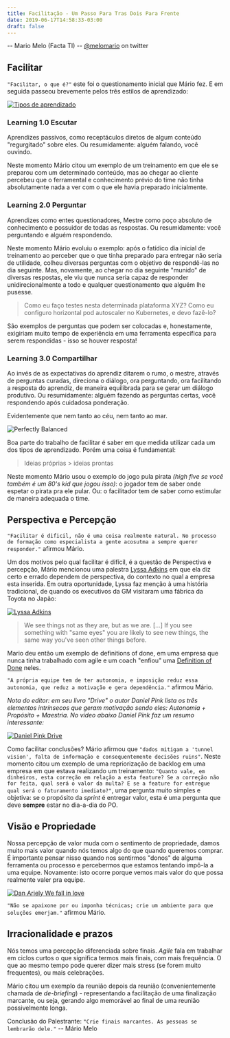 ```yaml
---
title: Facilitação - Um Passo Para Tras Dois Para Frente
date: 2019-06-17T14:58:33-03:00
draft: false
---
```


-- Mario Melo (Facta TI)
-- [@melomario]() on twitter

## Facilitar

`"Facilitar, o que é?"` este foi o questionamento inicial que Mário fez. E em seguida passeou brevemente pelos três estilos de aprendizado:

[![Tipos de aprendizado][mario-learnings]][mario-learnings]

### Learning 1.0 Escutar

Aprendizes passivos, como receptáculos diretos de algum conteúdo "regurgitado" sobre eles. Ou resumidamente: alguém falando, você ouvindo.

Neste momento Mário citou um exemplo de um treinamento em que ele se preparou com um determinado conteúdo, mas ao chegar ao cliente percebeu que o ferramental e conhecimento prévio do time não tinha absolutamente nada a ver com o que ele havia preparado inicialmente.

### Learning 2.0 Perguntar

Aprendizes como entes questionadores, Mestre como poço absoluto de conhecimento e possuidor de todas as respostas. Ou resumidamente: você perguntando e alguém respondendo.

Neste momento Mário evoluiu o exemplo: após o fatídico dia inicial de treinamento ao perceber que o que tinha preparado para entregar não seria de utilidade, colheu diversas perguntas com o objetivo de respondê-las no dia seguinte. Mas, novamente, ao chegar no dia seguinte "munido" de diversas respostas, ele viu que nunca seria capaz de responder unidirecionalmente a todo e qualquer questionamento que alguém lhe pusesse.

> Como eu faço testes nesta determinada plataforma XYZ? Como eu configuro horizontal pod autoscaler no Kubernetes, e devo fazê-lo?

São exemplos de perguntas que podem ser colocadas e, honestamente, exigiriam muito tempo de experiência em uma ferramenta específica para serem respondidas - isso se houver resposta!

### Learning 3.0 Compartilhar

Ao invés de as expectativas do aprendiz ditarem o rumo, o mestre, através de perguntas curadas, direciona o diálogo, ora perguntando, ora facilitando a resposta do aprendiz, de maneira equilibrada para se gerar um diálogo produtivo. Ou resumidamente: alguém fazendo as perguntas certas, você respondendo após cuidadosa ponderação.

Evidentemente que nem tanto ao céu, nem tanto ao mar.

![Perfectly Balanced](https://i.kym-cdn.com/entries/icons/original/000/027/257/perfectly-balanced-as-all-things-should-be.jpg)

Boa parte do trabalho de facilitar é saber em que medida utilizar cada um dos tipos de aprendizado. Porém uma coisa é fundamental:

> Ideias próprias > ideias prontas

Neste momento Mário usou o exemplo do jogo pula pirata _(high five se você também é um 80's kid que jogou isso)_: o jogador tem de saber onde espetar o pirata pra ele pular. Ou: o facilitador tem de saber como estimular de maneira adequada o time.

## Perspectiva e Percepção

`"Facilitar é dificil, não é uma coisa realmente natural. No processo de formação como especialista a gente acosutma a sempre querer responder."` afirmou Mário.

Um dos motivos pelo qual facilitar é difícil, é a questão de Perspectiva e percepção, Mário mencionou uma palestra [Lyssa Adkins](https://www.lyssaadkins.com/videos) em que ela diz certo e errado dependem de perspectiva, do contexto no qual a empresa esta inserida. Em outra oportunidade, Lyssa faz menção à uma história tradicional, de quando os executivos da GM visitaram uma fábrica da Toyota no Japão:

[![Lyssa Adkins](https://img.youtube.com/vi/rr8T4BSz3hE/3.jpg)](https://www.youtube.com/watch?v=rr8T4BSz3hE&t=68s)

> We see things not as they are, but as we are. [...] If you see something with "same eyes" you are likely to see new things, the same way you've seen other things before.

Mario deu então um exemplo de definitions of done, em uma empresa que nunca tinha trabalhado com agile e um coach "enfiou" uma [Definition of Done](https://www.scrumguides.org/scrum-guide.html#artifact-transparency-done) neles.

`"A própria equipe tem de ter autonomia, e imposição reduz essa autonomia, que reduz a motivação e gera dependência."` afirmou Mário.

_Nota do editor: em seu livro "Drive" o autor Daniel Pink lista os três elementos intrínsecos que geram motivação sendo eles: Autonomia + Propósito + Maestria. No vídeo abaixo Daniel Pink faz um resumo interessante:_

[![Daniel Pink Drive](https://img.youtube.com/vi/feDJ3zL23qw/3.jpg)](https://www.youtube.com/watch?v=feDJ3zL23qw)

Como facilitar conclusões? Mário afirmou que `"dados mitigam a 'tunnel vision', falta de informação e consequentemente decisões ruins"`. Neste momento citou um exemplo de uma repriorização de backlog em uma empresa em que estava realizando um treinamento: `"Quanto vale, em dinheiros, esta correção em relação a esta feature? Se a correção não for feita, qual será o valor da multa? E se a feature for entregue qual será o faturamento imediato?"`, uma pergunta muito simples e objetiva: se o propósito da _sprint_ é entregar valor, esta é uma pergunta que deve **sempre** estar no dia-a-dia do PO.

## Visão e Propriedade

Nossa percepção de valor muda com o sentimento de propriedade, damos muito mais valor quando nós temos algo do que quando queremos comprar. É importante pensar nisso quando nos sentirmos "donos" de alguma ferramenta ou processo e percebermos que estamos tentando impô-la a uma equipe. Novamente: isto ocorre porque vemos mais valor do que possa realmente valer pra equipe.

[![Dan Ariely We fall in love][mario-dan-ariely]][mario-dan-ariely]

`"Não se apaixone por ou imponha técnicas; crie um ambiente para que soluções emerjam."` afirmou Mário.

## Irracionalidade e prazos

Nós temos uma percepção diferenciada sobre finais. _Agile_ fala em trabalhar em ciclos curtos o que significa termos mais finais, com mais frequência. O que ao mesmo tempo pode querer dizer mais stress (se forem muito frequentes), ou mais celebrações.

Mário citou um exemplo da reunião depois da reunião (convenientemente chamada de _de-briefing_) - representando a facilitação de uma finalização marcante, ou seja, gerando algo memorável ao final de uma reunião possivelmente longa.

Conclusão do Palestrante: `"Crie finais marcantes. As pessoas se lembrarão dele."` -- Mário Melo

[mario-learnings]: /images/tdcbh-day1/mario-learnings.jpg "Estilos de aprendizado"

[mario-dan-ariely]: /images/tdcbh-day1/mario-dan-ariely.jpg "On the fundamental quirks of human nature"